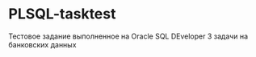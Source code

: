 # PLSQL-tasktest
Тестовое задание выполненное на Oracle SQL DEveloper
3 задачи на банковских данных
